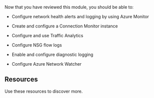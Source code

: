 

 

Now that you have reviewed this module, you should be able to:

- Configure network health alerts and logging by using Azure Monitor

- Create and configure a Connection Monitor instance

- Configure and use Traffic Analytics

- Configure NSG flow logs

- Enable and configure diagnostic logging

- Configure Azure Network Watcher

## Resources

Use these resources to discover more.